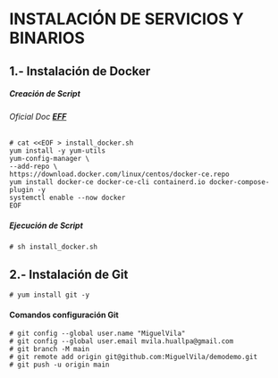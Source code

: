 # INSTALACIÓN DE SERVICIOS Y BINARIOS

## 1.- Instalación de Docker
##### Creación de Script
###### Oficial Doc **[EFF](https://eff.org)**
```console 
# cat <<EOF > install_docker.sh
yum install -y yum-utils
yum-config-manager \
--add-repo \
https://download.docker.com/linux/centos/docker-ce.repo
yum install docker-ce docker-ce-cli containerd.io docker-compose-plugin -y
systemctl enable --now docker
EOF
```
##### Ejecución de Script
```console
# sh install_docker.sh
```


## 2.- Instalación de Git
```console
# yum install git -y
```
#### Comandos configuración Git
```console
# git config --global user.name "MiguelVila"
# git config --global user.email mvila.huallpa@gmail.com
# git branch -M main
# git remote add origin git@github.com:MiguelVila/demodemo.git
# git push -u origin main
```


